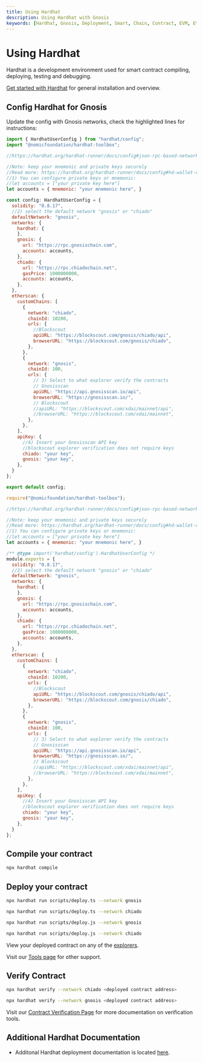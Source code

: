 ```yaml
---
title: Using Hardhat
description: Using Hardhat with Gnosis
keywords: [Hardhat, Gnosis, Deployment, Smart, Chain, Contract, EVM, Ethereum, Guide] 
---
```


# Using Hardhat

Hardhat is a development environment used for smart contract compiling, deploying, testing and debugging.

[Get started with Hardhat](https://hardhat.org/hardhat-runner/docs/getting-started#installation) for general installation and overview.

## Config Hardhat for Gnosis

Update the config with Gnosis networks, check the highlighted lines for instructions:

<Tabs groupId="languages">
<TabItem value="typescript" label="Typescript">

```js {6-8,14,44,55} showLineNumbers  title="hardhat.config.ts"
import { HardhatUserConfig } from "hardhat/config";
import "@nomicfoundation/hardhat-toolbox";

//https://hardhat.org/hardhat-runner/docs/config#json-rpc-based-networks

//Note: keep your mnemonic and private keys securely
//Read more: https://hardhat.org/hardhat-runner/docs/config#hd-wallet-config
//1) You can configure private keys or mnemonic:
//let accounts = ["your private key here"]
let accounts = { mnemonic: "your mnemonic here", }

const config: HardhatUserConfig = {
  solidity: "0.8.17",
  //2) select the default network "gnosis" or "chiado"
  defaultNetwork: "gnosis",
  networks: {
    hardhat: {
    },
    gnosis: {
      url: "https://rpc.gnosischain.com",
      accounts: accounts,
    },
    chiado: {
      url: "https://rpc.chiadochain.net",
      gasPrice: 1000000000,
      accounts: accounts,
    },
  },
  etherscan: {
    customChains: [
      {
        network: "chiado",
        chainId: 10200,
        urls: {
          //Blockscout
          apiURL: "https://blockscout.com/gnosis/chiado/api",
          browserURL: "https://blockscout.com/gnosis/chiado",
        },
      },
      {
        network: "gnosis",
        chainId: 100,
        urls: {
          // 3) Select to what explorer verify the contracts
          // Gnosisscan
          apiURL: "https://api.gnosisscan.io/api",
          browserURL: "https://gnosisscan.io/",
          // Blockscout
          //apiURL: "https://blockscout.com/xdai/mainnet/api",
          //browserURL: "https://blockscout.com/xdai/mainnet",
        },
      },
    ],
    apiKey: {
      //4) Insert your Gnosisscan API key
      //blockscout explorer verification does not require keys
      chiado: "your key",
      gnosis: "your key",
    },
  }
};

export default config;

```

</TabItem>
<TabItem value="javascript" label="Javascript">

```js {5-7,14,44,55} showLineNumbers  title="hardhat.config.js"
require("@nomicfoundation/hardhat-toolbox");

//https://hardhat.org/hardhat-runner/docs/config#json-rpc-based-networks

//Note: keep your mnemonic and private keys securely
//Read more: https://hardhat.org/hardhat-runner/docs/config#hd-wallet-config
//1) You can configure private keys or mnemonic:
//let accounts = ["your private key here"]
let accounts = { mnemonic: "your mnemonic here", }

/** @type import('hardhat/config').HardhatUserConfig */
module.exports = {
  solidity: "0.8.17",
  //2) select the default network "gnosis" or "chiado"
  defaultNetwork: "gnosis",
  networks: {
    hardhat: {
    },
    gnosis: {
      url: "https://rpc.gnosischain.com",
      accounts: accounts,
    },
    chiado: {
      url: "https://rpc.chiadochain.net",
      gasPrice: 1000000000,
      accounts: accounts,
    },
  },
  etherscan: {
    customChains: [
      {
        network: "chiado",
        chainId: 10200,
        urls: {
          //Blockscout
          apiURL: "https://blockscout.com/gnosis/chiado/api",
          browserURL: "https://blockscout.com/gnosis/chiado",
        },
      },
      {
        network: "gnosis",
        chainId: 100,
        urls: {
          // 3) Select to what explorer verify the contracts
          // Gnosisscan
          apiURL: "https://api.gnosisscan.io/api",
          browserURL: "https://gnosisscan.io/",
          // Blockscout
          //apiURL: "https://blockscout.com/xdai/mainnet/api",
          //browserURL: "https://blockscout.com/xdai/mainnet",
        },
      },
    ],
    apiKey: {
      //4) Insert your Gnosisscan API key
      //blockscout explorer verification does not require keys
      chiado: "your key",
      gnosis: "your key",
    },
  }
};
```

</TabItem>
</Tabs>

## Compile your contract

```bash
npx hardhat compile
```

## Deploy your contract

<Tabs groupId="languages">
<TabItem value="typescript" label="Typescript">

```bash title="Gnosis Mainnet"
npx hardhat run scripts/deploy.ts --network gnosis
```

```bash title="Chiado Testnet"
npx hardhat run scripts/deploy.ts --network chiado
```
</TabItem>
<TabItem value="javascript" label="Javascript">

```bash title="Gnosis Mainnet"
npx hardhat run scripts/deploy.js --network gnosis
```

```bash title="Chiado Testnet"
npx hardhat run scripts/deploy.js --network chiado
```
</TabItem>
</Tabs>

View your deployed contract on any of the [explorers](/tools/explorers).

Visit our [Tools page](/tools) for other support.

## Verify Contract

<Tabs groupId="networks">
<TabItem value="chiado" label="Chiado Testnet">

```bash
npx hardhat verify --network chiado <deployed contract address>
```
</TabItem>
<TabItem value="gnosis" label="Gnosis Mainnet">

```bash
npx hardhat verify --network gnosis <deployed contract address>
```
</TabItem>
</Tabs>

Visit our [Contract Verification Page](/developers/verify/) for more documentation on verification tools.

## Additional Hardhat Documentation

- Additonal Hardhat deployment documentation is located [here](https://hardhat.org/hardhat-runner/docs/guides/deploying).